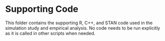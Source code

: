 # Supporting Code
This folder contains the supporting R, C++, and STAN code used in the simulation study and empirical analysis. No code needs to be run explicitly as it is called in other scripts when needed.